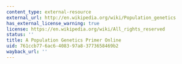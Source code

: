 ```yaml
---
content_type: external-resource
external_url: http://en.wikipedia.org/wiki/Population_genetics
has_external_license_warning: true
license: https://en.wikipedia.org/wiki/All_rights_reserved
status: ''
title: A Population Genetics Primer Online
uid: 761ccb77-6ac6-4083-97a8-3773658469b2
wayback_url: ''
---
```

